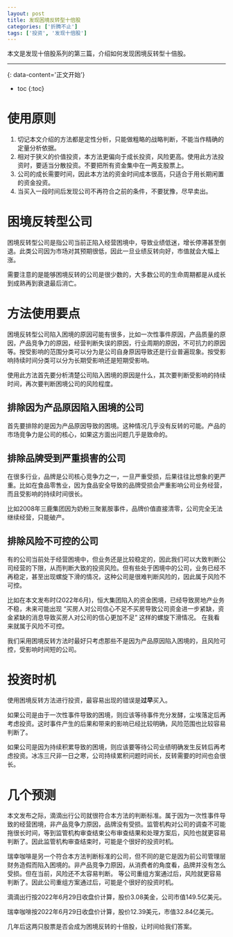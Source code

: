 ```yaml
---
layout: post
title: 发现困境反转型十倍股
categories: ['折腾不止']
tags: ['投资', '发现十倍股']
---
```

本文是发现十倍股系列的第三篇，介绍如何发现困境反转型十倍股。
<!--more-->

***
{: data-content='正文开始'}

* toc 
{:toc}

# 使用原则
1. 切记本文介绍的方法都是定性分析，只能做粗略的战略判断，不能当作精确的定量分析依据。
1. 相对于狭义的价值投资，本方法更偏向于成长投资，风险更高。使用此方法投资时，要适当分散投资。不要把所有资金集中在一两支股票上。
1. 公司的成长需要时间，因此本方法的资金时间成本很高，只适合于用长期闲置的资金投资。
1. 当买入一段时间后发现公司不再符合之前的条件，不要犹豫，尽早卖出。

# 困境反转型公司
困境反转型公司是指公司当前正陷入经营困境中，导致业绩低迷，增长停滞甚至倒退。此类公司因为市场对其预期很低，因此一旦业绩反转向好，市值就会大幅上涨。

需要注意的是能够困境反转的公司是很少数的，大多数公司的生命周期都是从成长到成熟再到衰退最后消亡。

# 方法使用要点
困境反转型公司陷入困境的原因可能有很多，比如一次性事件原因，产品质量的原因，产品竞争力的原因，经营判断失误的原因，行业周期的原因，不可抗力的原因等。按受影响的范围分类可以分为是公司自身原因导致还是行业普遍现象。按受影响持续时间分类可以分为长期受影响还是短期受影响。

使用此方法首先要分析清楚公司陷入困境的原因是什么，其次要判断受影响的持续时间，再次要判断困境公司的风险程度。



## 排除因为产品原因陷入困境的公司
首先要排除的是因为产品原因导致的困境。这种情况几乎没有反转的可能。产品的市场竞争力是公司的核心，如果这方面出问题几乎是致命的。

## 排除品牌受到严重损害的公司
在很多行业，品牌是公司核心竞争力之一，一旦严重受损，后果往往比想象的更严重。比如在食品零售业，因为食品安全导致的品牌受损会严重影响公司业务经营，而且受影响的持续时间很长。

比如2008年三鹿集团因为奶粉三聚氰胺事件，品牌价值直接清零，公司完全无法继续经营，只能破产。

## 排除风险不可控的公司
有的公司当前处于经营困境中，但业务还是比较稳定的，因此我们可以大致判断公司经营的下限，从而判断大致的投资风险。但有些处于困境中的公司，业务已经不再稳定，甚至出现螺旋下滑的情况，这种公司是很难判断风险的，因此属于风险不可控。

比如在本文发布时(2022年6月)，恒大集团陷入的资金困境，已经导致房地产业务不稳，未来可能出现 “买房人对公司信心不足不买房导致公司资金进一步紧缺，资金紧缺的消息导致买房人对公司的信心更加不足” 这样的螺旋下滑情况。 在我看来就属于风险不可控。

我们采用困境反转方法时最好只考虑那些不是因为产品原因陷入困境的，且风险可控，受影响时间短的公司。

# 投资时机
使用困境反转方法进行投资，最容易出现的错误是**过早**买入。

如果公司是由于一次性事件导致的困境，则应该等待事件充分发酵，尘埃落定后再考虑投资。这时事件产生的后果和带来的影响已经比较明确，风险范围也比较容易判断了。

如果公司是因为持续积累导致的困境，则应该要等待公司业绩明确发生反转后再考虑投资。冰冻三尺非一日之寒，公司持续累积问题时间长，反转需要的时间也会很长。

# 几个预测
本文发布之际，滴滴出行公司就很符合本方法的判断标准。属于因为一次性事件导致的经营困境，非产品竞争力原因，品牌没有受损。监管机构对公司的调查不可能拖很长时间，等到监管机构审查结束公布审查结果和处理方案后，风险也就更容易判断了。因此监管机构审查结束时，可能是个很好的投资时机。

瑞幸咖啡是另一个符合本方法判断标准的公司，但不同的是它是因为前公司管理层财务造假而陷入困境的。非产品竞争力原因，从消费者的角度看，品牌并没有怎么受损。但在当前，风险还不太容易判断。 等公司重组方案通过后，风险就更容易判断了。因此公司重组方案通过后，可能是个很好的投资时机。

滴滴出行按2022年6月29日收盘价计算，股价3.08美金，公司市值149.5亿美元。

瑞幸咖啡按2022年6月29日收盘价计算，股价12.39美元，市值32.84亿美元。

几年后这两只股票是否会成为困境反转的十倍股，让时间给我们答案。